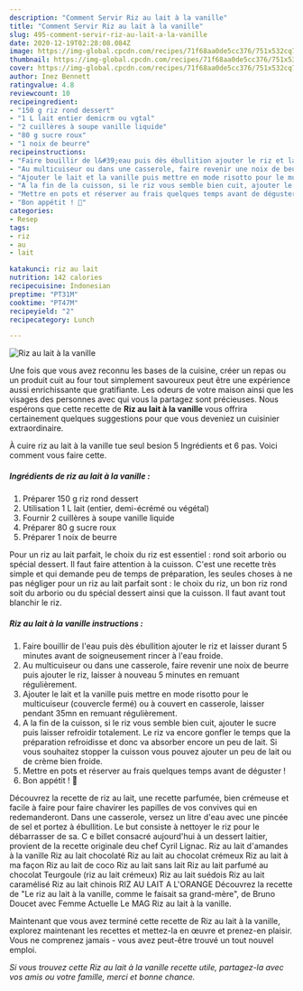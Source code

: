 ```yaml
---
description: "Comment Servir Riz au lait à la vanille"
title: "Comment Servir Riz au lait à la vanille"
slug: 495-comment-servir-riz-au-lait-a-la-vanille
date: 2020-12-19T02:28:08.084Z
image: https://img-global.cpcdn.com/recipes/71f68aa0de5cc376/751x532cq70/riz-au-lait-a-la-vanille-photo-principale-de-la-recette.jpg
thumbnail: https://img-global.cpcdn.com/recipes/71f68aa0de5cc376/751x532cq70/riz-au-lait-a-la-vanille-photo-principale-de-la-recette.jpg
cover: https://img-global.cpcdn.com/recipes/71f68aa0de5cc376/751x532cq70/riz-au-lait-a-la-vanille-photo-principale-de-la-recette.jpg
author: Inez Bennett
ratingvalue: 4.8
reviewcount: 10
recipeingredient:
- "150 g riz rond dessert"
- "1 L lait entier demicrm ou vgtal"
- "2 cuillères à soupe vanille liquide"
- "80 g sucre roux"
- "1 noix de beurre"
recipeinstructions:
- "Faire bouillir de l&#39;eau puis dès ébullition ajouter le riz et laisser durant 5 minutes avant de soigneusement rincer à l&#39;eau froide."
- "Au multicuiseur ou dans une casserole, faire revenir une noix de beurre puis ajouter le riz, laisser à nouveau 5 minutes en remuant régulièrement."
- "Ajouter le lait et la vanille puis mettre en mode risotto pour le multicuiseur (couvercle fermé) ou à couvert en casserole, laisser pendant 35mn en remuant régulièrement."
- "A la fin de la cuisson, si le riz vous semble bien cuit, ajouter le sucre puis laisser refroidir totalement. Le riz va encore gonfler le temps que la préparation refroidisse et donc va absorber encore un peu de lait. Si vous souhaitez stopper la cuisson vous pouvez ajouter un peu de lait ou de crème bien froide."
- "Mettre en pots et réserver au frais quelques temps avant de déguster !"
- "Bon appétit ! 🙏"
categories:
- Resep
tags:
- riz
- au
- lait

katakunci: riz au lait 
nutrition: 142 calories
recipecuisine: Indonesian
preptime: "PT31M"
cooktime: "PT47M"
recipeyield: "2"
recipecategory: Lunch

---
```



![Riz au lait à la vanille](https://img-global.cpcdn.com/recipes/71f68aa0de5cc376/751x532cq70/riz-au-lait-a-la-vanille-photo-principale-de-la-recette.jpg)

Une fois que vous avez reconnu les bases de la cuisine, créer un repas ou un produit cuit au four tout simplement savoureux peut être une expérience aussi enrichissante que gratifiante. Les odeurs de votre maison ainsi que les visages des personnes avec qui vous la partagez sont précieuses. Nous espérons que cette recette de <strong> Riz au lait à la vanille </strong> vous offrira certainement quelques suggestions pour que vous deveniez un cuisinier extraordinaire.

<!--inarticleads1-->

À cuire riz au lait à la vanille tue seul besion 5 Ingrédients et 6 pas. Voici comment vous faire cette.

##### Ingrédients de riz au lait à la vanille :

1. Préparer 150 g riz rond dessert
1. Utilisation 1 L lait (entier, demi-écrémé ou végétal)
1. Fournir 2 cuillères à soupe vanille liquide
1. Préparer 80 g sucre roux
1. Préparer 1 noix de beurre


Pour un riz au lait parfait, le choix du riz est essentiel : rond soit arborio ou spécial dessert. Il faut faire attention à la cuisson. C&#39;est une recette très simple et qui demande peu de temps de préparation, les seules choses à ne pas négliger pour un riz au lait parfait sont : le choix du riz, un bon riz rond soit du arborio ou du spécial dessert ainsi que la cuisson. Il faut avant tout blanchir le riz. 

<!--inarticleads2-->

##### Riz au lait à la vanille instructions :

1. Faire bouillir de l&#39;eau puis dès ébullition ajouter le riz et laisser durant 5 minutes avant de soigneusement rincer à l&#39;eau froide.
1. Au multicuiseur ou dans une casserole, faire revenir une noix de beurre puis ajouter le riz, laisser à nouveau 5 minutes en remuant régulièrement.
1. Ajouter le lait et la vanille puis mettre en mode risotto pour le multicuiseur (couvercle fermé) ou à couvert en casserole, laisser pendant 35mn en remuant régulièrement.
1. A la fin de la cuisson, si le riz vous semble bien cuit, ajouter le sucre puis laisser refroidir totalement. Le riz va encore gonfler le temps que la préparation refroidisse et donc va absorber encore un peu de lait. Si vous souhaitez stopper la cuisson vous pouvez ajouter un peu de lait ou de crème bien froide.
1. Mettre en pots et réserver au frais quelques temps avant de déguster !
1. Bon appétit ! 🙏


Découvrez la recette de riz au lait, une recette parfumée, bien crémeuse et facile à faire pour faire chavirer les papilles de vos convives qui en redemanderont. Dans une casserole, versez un litre d&#39;eau avec une pincée de sel et portez à ébullition. Le but consiste à nettoyer le riz pour le débarrasser de sa. C e billet consacré aujourd&#39;hui à un dessert laitier, provient de la recette originale deu chef Cyril Lignac. Riz au lait d&#39;amandes à la vanille Riz au lait chocolaté Riz au lait au chocolat crémeux Riz au lait à ma façon Riz au lait de coco Riz au lait sans lait Riz au lait parfumé au chocolat Teurgoule (riz au lait crémeux) Riz au lait suédois Riz au lait caramélisé Riz au lait chinois RIZ AU LAIT A L&#39;ORANGE Découvrez la recette de &#34;Le riz au lait à la vanille, comme le faisait sa grand-mère&#34;, de Bruno Doucet avec Femme Actuelle Le MAG Riz au lait à la vanille. 

<!--inarticleads1-->

<p>
Maintenant que vous avez terminé cette recette de Riz au lait à la vanille, explorez maintenant les recettes et mettez-la en œuvre et prenez-en plaisir. Vous ne comprenez jamais - vous avez peut-être trouvé un tout nouvel emploi.
</p>

<p>
<i>Si vous trouvez cette Riz au lait à la vanille recette utile, partagez-la avec vos amis ou votre famille, merci et bonne chance.</i>
</p>

